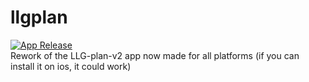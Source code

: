 # llgplan
[![App Release](https://github.com/Reebix/LLG-Plan/actions/workflows/main.yml/badge.svg)](https://github.com/Reebix/LLG-Plan/actions/workflows/main.yml) \
Rework of the LLG-plan-v2 app now made for all platforms
(if you can install it on ios, it could work)